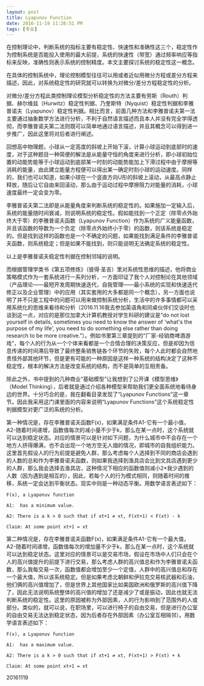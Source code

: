 ```yaml
---
layout: post
title: Lyapunov Function
date: 2016-11-19 11:26:51 PM 
tags: [专业]  
---
```


    

在控制理论中，判断系统的指标主要有稳定性、快速性和准确性这三个，稳定性作为控制系统是否能投入使用的最大前提，系统的快速性（带宽）通过频率响应等指标来反映，准确性则表示系统的控制精度。本文主要探讨系统的稳定性这一概念。

在具体的控制系统中，理论控制模型往往可以用或者近似用微分方程或差分方程来描述，因此，对系统稳定性的研究就可以转换为对微分/差分方程稳定性的分析。

对微分/差分方程此类控制理论模型分析稳定性的方法主要有劳斯（Routh）判据、赫尔维兹（Hurwitz）稳定性判据、乃奎斯特（Nyquist）稳定性判据和李雅普诺夫（Lyapunov）稳定性判据。相比而言，前面几种方法和李雅普诺夫第一法主要通过抽象数学方法进行分析，不利于自然语言描述而且本人并没有完全学得透彻，而李雅普诺夫第二法则既可以简单地通过语言描述，并且其概念可以得到进一步推广，因此这里将对后者进行阐述。

回想高中物理题，小球从一定高度的斜坡上开始下滚，计算小球运动到底部时的速度，对于这种题目一种简便的解法是从能量守恒的角度来进行分析，即小球初始位置的动能势能等于小球运动到底部某一时刻的动能势能加上下滑过程中由于摩擦等消耗的能量，由此建立能量方程便可以得出某一确定时刻小球的运动速度。同样的，我们也可以知道，如果小球在一个竖直方向U形的斜坡上滚动，从最高点静止释放，随后让它自由来回滚动，那么由于运动过程中摩擦阻力对能量的消耗，小球速度最终一定会变为零。

李雅普诺夫第二法即是从能量角度来判断系统的稳定性的。如果施加一定输入后，系统的能量随时间衰减，则说明系统的稳定性。假如能找到一个正定（除零点外始终大于零）的李雅普诺夫函数（Lyapunov Function）作为系统的广义能量函数，并且该函数的导数为一个负定（除零点外始终小于零）的函数，则该系统是稳定的。但是找到这样的函数也是一个不确定的问题，如果能找到满足条件的李雅普诺夫函数，则系统稳定；但是如果不能找到，则只能说明无法确定系统的稳定性。

以上是李雅普诺夫稳定性判据在控制邻域的说明。

而根据管理学类书《第五项修炼》（彼得·圣吉）里对系统性思维的描述，他将商业策略模式作为一套系统进行一系列分析，一方面印证了我个人对控制论在其他领域（产品理论——最短开发周期快速迭代，自我管理——最小系统的实现和快速迭代修正以及企业管理）中的应用（其实套用的大多都是同一个概念），另一方面也说明了并不只是工程中的问题可以用来做控制系统分析，生活中的许多事情都可以采用系统化的思维来看待和分析（2016.11.16我去参加英语角和同桌伙伴们交谈时也谈到这一点，对应的是那位加拿大计算机教授对学生科研的建议是“do not lost yourself in details, sometimes you need to know the answer of 'what's the purpose of my life', you need to do something else rather than doing research to be more creative.”）。例如书里第三章提到的“厂家-经销商啤酒游戏”，每个人的行为从一个个体来看都是一个合情合理的决策反应，但是却因为信息传递的时间滞后导致了最终整条销售链各个环节的失败，每个人此时都会自然地责怪外部其他环节，但是更有可能的一种原因是这样一种系统的结构决定了这种不稳定性，根本的解决方法是改变系统的结构，而不是简单的互相责备。

除此之外，书中提到的几种商业“基础模型”让我想到了公开课《模型思维》（Model Thinking），后者就是通过介绍各种模型来帮助我们更全面系统地看待身边的世界。十分巧合的是，我在翻看目录发现了“Lyapunov Functions”这一章节。因此我采用这门课里面的内容来说明“Lyapunov Functions”这个系统稳定性判据模型对更广泛的系统的分析。

第一种情况是，存在李雅普诺夫函数F(x)，如果满足条件A1-它有一个最小值，A2-随着时间递增，函数值每次的减小量不少于k，那么在某一点时，这个系统就可以达到稳定状态。对应的情景可以是针对如下问题，为什么城市中不会存在一个地方人挤得爆满，也不会出现一个地方空无人烟的情况，即城市的自我组织能力。这里首先假设人的行为前提是避免人群，那么考虑每个人选择到不同的商店会遇到的人数的总和作为李雅普诺夫函数，则如果我选择到渔具店会比到文具店遇到更少的人群，那么我会选择去渔具店，这种情况下相应的函数值则减小2*我少遇到的人数（因为遇到是相互的），因此，若每个人的行为模式相同，则随着时间的推移，系统一定会达到平衡状态。现实中则是一种动态平衡。用数学语言表述如下：

    F(x), a Lyaponuv function

    A1:  has a minimum value.  

    A2: There is a k > 0 such that if xt+1 ≠ xt, F(xt+1) < F(xt) - k 

    Claim: At some point xt+1 = xt  

第二种情况是，存在李雅普诺夫函数F(x)，如果满足条件A1-它有一个最大值，A2-随着时间递增，函数值每次的增加量不少于k，那么在某一点时，这个系统就可以达到稳定状态。这里对应的情景可以是交易市场，假设在市场中人们只会在个人的高兴值提升的前提下进行交易，那么考虑人群的高兴值总和作为李雅普诺夫函数，那么我每交易一次，函数值都会增加至少一个定值，人群中的高兴值总和存在一个最大值，所以该系统稳定。但是如果考虑北朝鲜和伊拉克交易核武器和石油，他们俩的高兴值增加了，但是世界上其他国家比如美国欧洲和俄罗斯的高兴值下降了，因此无法说明系统整体的高兴值的增加了还是减少了或是振动，因此也就无法判断系统的稳定性。这里的原因被称为外部因素，人的行为影响到了范围外的人或部分。类似的，就可以说，在职场里，可以进行椅子的自由交易，但是进行办公室的自由交易无法达到稳定状态，因为后者存在外部因素（办公室互相隔邻）。用数学语言表述如下：

    F(x), a Lyaponuv function

    A1:  has a maximum value.  

    A2: There is a k > 0 such that if xt+1 ≠ xt, F(xt+1) > F(xt) + k 

    Claim: At some point xt+1 = xt  


20161119